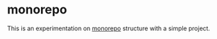 # monorepo

This is an experimentation on [monorepo](https://monorepo.tools) structure with a simple project.
